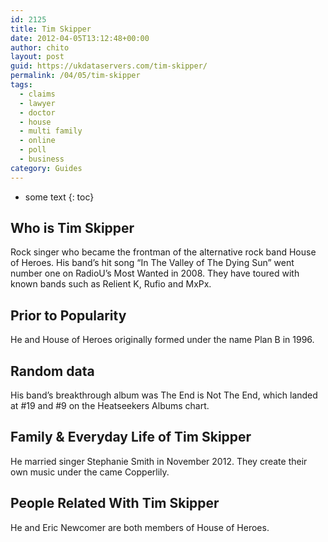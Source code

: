```yaml
---
id: 2125
title: Tim Skipper
date: 2012-04-05T13:12:48+00:00
author: chito
layout: post
guid: https://ukdataservers.com/tim-skipper/
permalink: /04/05/tim-skipper
tags:
  - claims
  - lawyer
  - doctor
  - house
  - multi family
  - online
  - poll
  - business
category: Guides
---
```


* some text
{: toc}
          
          
## Who is  Tim Skipper
                  
                  
                  
Rock singer who became the frontman of the alternative rock band House of Heroes. His band&#8217;s hit song &#8220;In The Valley of The Dying Sun&#8221; went number one on RadioU&#8217;s Most Wanted in 2008. They have toured with known bands such as Relient K, Rufio and MxPx.
                  
                
                
                
## Prior to Popularity 
                  
                  
                  
He and House of Heroes originally formed under the name Plan B in 1996.
                  
                
                
                
## Random data 
                  
                  
                  
His band&#8217;s breakthrough album was The End is Not The End, which landed at #19 and #9 on the Heatseekers Albums chart.
                  
                
                
                
## Family & Everyday Life of Tim Skipper
                  
                  
                  
He married singer Stephanie Smith in November 2012. They create their own music under the came Copperlily.
                  
                
                
                
## People Related With  Tim Skipper
                  
                  
                  
He and Eric Newcomer are both members of House of Heroes.
                  
                
              
            
          
          
          
    
    
  
